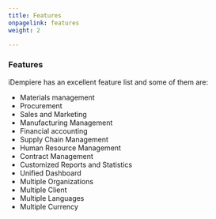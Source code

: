 ```yaml
---
title: Features
onpagelink: features
weight: 2

---
```


### **Features**

iDempiere has an excellent feature list and some of them are:

- Materials management
- Procurement
- Sales and Marketing
- Manufacturing Management
- Financial accounting
- Supply Chain Management
- Human Resource Management
- Contract Management
- Customized Reports and Statistics
- Unified Dashboard
- Multiple Organizations
- Multiple Client
- Multiple Languages
- Multiple Currency
 
